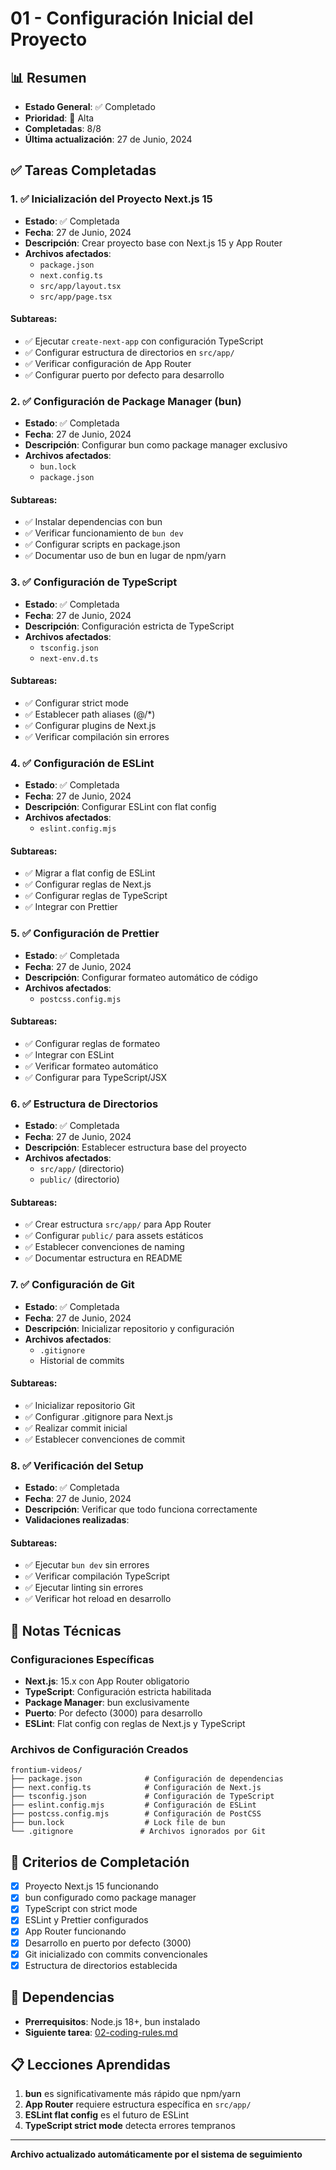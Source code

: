 # 01 - Configuración Inicial del Proyecto

## 📊 Resumen
- **Estado General**: ✅ Completado
- **Prioridad**: 🔴 Alta
- **Completadas**: 8/8
- **Última actualización**: 27 de Junio, 2024

## ✅ Tareas Completadas

### 1. ✅ Inicialización del Proyecto Next.js 15
- **Estado**: ✅ Completada
- **Fecha**: 27 de Junio, 2024
- **Descripción**: Crear proyecto base con Next.js 15 y App Router
- **Archivos afectados**: 
  - `package.json`
  - `next.config.ts`
  - `src/app/layout.tsx`
  - `src/app/page.tsx`

#### Subtareas:
- ✅ Ejecutar `create-next-app` con configuración TypeScript
- ✅ Configurar estructura de directorios en `src/app/`
- ✅ Verificar configuración de App Router
- ✅ Configurar puerto por defecto para desarrollo

### 2. ✅ Configuración de Package Manager (bun)
- **Estado**: ✅ Completada
- **Fecha**: 27 de Junio, 2024
- **Descripción**: Configurar bun como package manager exclusivo
- **Archivos afectados**:
  - `bun.lock`
  - `package.json`

#### Subtareas:
- ✅ Instalar dependencias con bun
- ✅ Verificar funcionamiento de `bun dev`
- ✅ Configurar scripts en package.json
- ✅ Documentar uso de bun en lugar de npm/yarn

### 3. ✅ Configuración de TypeScript
- **Estado**: ✅ Completada
- **Fecha**: 27 de Junio, 2024
- **Descripción**: Configuración estricta de TypeScript
- **Archivos afectados**:
  - `tsconfig.json`
  - `next-env.d.ts`

#### Subtareas:
- ✅ Configurar strict mode
- ✅ Establecer path aliases (@/*)
- ✅ Configurar plugins de Next.js
- ✅ Verificar compilación sin errores

### 4. ✅ Configuración de ESLint
- **Estado**: ✅ Completada
- **Fecha**: 27 de Junio, 2024
- **Descripción**: Configurar ESLint con flat config
- **Archivos afectados**:
  - `eslint.config.mjs`

#### Subtareas:
- ✅ Migrar a flat config de ESLint
- ✅ Configurar reglas de Next.js
- ✅ Configurar reglas de TypeScript
- ✅ Integrar con Prettier

### 5. ✅ Configuración de Prettier
- **Estado**: ✅ Completada
- **Fecha**: 27 de Junio, 2024
- **Descripción**: Configurar formateo automático de código
- **Archivos afectados**:
  - `postcss.config.mjs`

#### Subtareas:
- ✅ Configurar reglas de formateo
- ✅ Integrar con ESLint
- ✅ Verificar formateo automático
- ✅ Configurar para TypeScript/JSX

### 6. ✅ Estructura de Directorios
- **Estado**: ✅ Completada
- **Fecha**: 27 de Junio, 2024
- **Descripción**: Establecer estructura base del proyecto
- **Archivos afectados**:
  - `src/app/` (directorio)
  - `public/` (directorio)

#### Subtareas:
- ✅ Crear estructura `src/app/` para App Router
- ✅ Configurar `public/` para assets estáticos
- ✅ Establecer convenciones de naming
- ✅ Documentar estructura en README

### 7. ✅ Configuración de Git
- **Estado**: ✅ Completada
- **Fecha**: 27 de Junio, 2024
- **Descripción**: Inicializar repositorio y configuración
- **Archivos afectados**:
  - `.gitignore`
  - Historial de commits

#### Subtareas:
- ✅ Inicializar repositorio Git
- ✅ Configurar .gitignore para Next.js
- ✅ Realizar commit inicial
- ✅ Establecer convenciones de commit

### 8. ✅ Verificación del Setup
- **Estado**: ✅ Completada
- **Fecha**: 27 de Junio, 2024
- **Descripción**: Verificar que todo funciona correctamente
- **Validaciones realizadas**:

#### Subtareas:
- ✅ Ejecutar `bun dev` sin errores
- ✅ Verificar compilación TypeScript
- ✅ Ejecutar linting sin errores
- ✅ Verificar hot reload en desarrollo

## 📝 Notas Técnicas

### Configuraciones Específicas
- **Next.js**: 15.x con App Router obligatorio
- **TypeScript**: Configuración estricta habilitada
- **Package Manager**: bun exclusivamente
- **Puerto**: Por defecto (3000) para desarrollo
- **ESLint**: Flat config con reglas de Next.js y TypeScript

### Archivos de Configuración Creados
```
frontium-videos/
├── package.json              # Configuración de dependencias
├── next.config.ts            # Configuración de Next.js
├── tsconfig.json             # Configuración de TypeScript
├── eslint.config.mjs         # Configuración de ESLint
├── postcss.config.mjs        # Configuración de PostCSS
├── bun.lock                  # Lock file de bun
└── .gitignore               # Archivos ignorados por Git
```

## 🎯 Criterios de Completación
- [x] Proyecto Next.js 15 funcionando
- [x] bun configurado como package manager
- [x] TypeScript con strict mode
- [x] ESLint y Prettier configurados
- [x] App Router funcionando
- [x] Desarrollo en puerto por defecto (3000)
- [x] Git inicializado con commits convencionales
- [x] Estructura de directorios establecida

## 🔗 Dependencias
- **Prerrequisitos**: Node.js 18+, bun instalado
- **Siguiente tarea**: [02-coding-rules.md](./02-coding-rules.md)

## 📋 Lecciones Aprendidas
1. **bun** es significativamente más rápido que npm/yarn
2. **App Router** requiere estructura específica en `src/app/`
3. **ESLint flat config** es el futuro de ESLint
4. **TypeScript strict mode** detecta errores tempranos

---
**Archivo actualizado automáticamente por el sistema de seguimiento** 